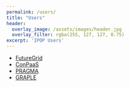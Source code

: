 ```yaml
---
permalink: /users/
title: "Users"
header:
  overlay_image: /assets/images/header.jpg
  overlay_filter: rgba(255, 127, 127, 0.75)
excerpt: 'IPOP Users'
---
```

* [FutureGrid]
* [ConPaaS]
* [PRAGMA]
* [GRAPLE]


[FutureGrid]: https://portal.futuresystems.org/
[ConPaaS]: http://www.conpaas.eu/
[PRAGMA]: http://www.pragma-grid.net/
[GRAPLE]: http://graple.org